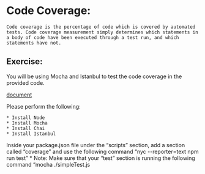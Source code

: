 # Code Coverage:
	Code coverage is the percentage of code which is covered by automated tests. Code coverage measurement simply determines which statements in a body of code have been executed through a test run, and which statements have not.

## Exercise:
You will be using Mocha and Istanbul to test the code coverage in the provided code. 

[document](../../examples/codeQuality/javascript/simple.js ':include :type=code javascript')

Please perform the following:

    * Install Node
    * Install Mocha
    * Install Chai
    * Install Istanbul

Inside your package.json file under the “scripts” section, add a section called “coverage” and use the following command “nyc --reporter=text npm run test”
    * Note: Make sure that your “test” section is running the following command “mocha ./simpleTest.js